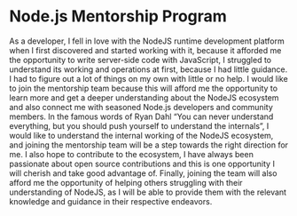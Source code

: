 # Node.js Mentorship Program

As a developer, I fell in love with the NodeJS runtime development platform when I first discovered and started working with it, because it afforded me the opportunity to write server-side code with JavaScript, I struggled to understand its working and operations at first, because I had little guidance. I had to figure out a lot of things on my own with little or no help. I would like to join the mentorship team because this will afford me the opportunity to learn more and get a deeper understanding about the NodeJS ecosystem and also connect me with seasoned Node.js developers and community members. In the famous words of Ryan Dahl “You can never understand everything, but you should push yourself to understand the internals”, I would like to understand the internal working of the NodeJS ecosystem, and joining the mentorship team will be a step towards the right direction for me. I also hope to contribute to the ecosystem, I have always been passionate about open source contributions and this is one opportunity I will cherish and take good advantage of. Finally, joining the team will also afford me the opportunity of helping others struggling with their understanding of NodeJS, as I will be able to provide them with the relevant knowledge and guidance in their respective endeavors.
